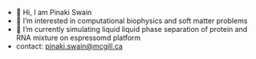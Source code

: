 - 👋 Hi, I am Pinaki Swain
- 👀 I’m interested in computational biophysics and soft matter problems
- 🌱 I’m currently simulating liquid liquid phase separation of protein and RNA mixture on espressomd platform
- contact: pinaki.swain@mcgill.ca

<!---
Pinaki91/Pinaki91 is a ✨ special ✨ repository because its `README.md` (this file) appears on your GitHub profile.
You can click the Preview link to take a look at your changes.
--->
